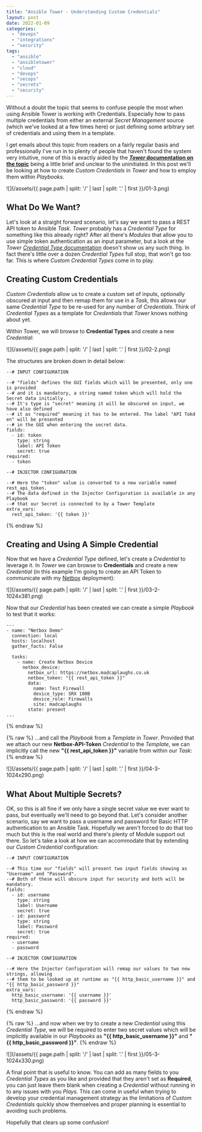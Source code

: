 ```yaml
---
title: "Ansible Tower - Understanding Custom Credentials"
layout: post
date: 2022-01-09
categories: 
  - "devops"
  - "integrations"
  - "security"
tags: 
  - "ansible"
  - "ansibletower"
  - "cloud"
  - "devops"
  - "secops"
  - "secrets"
  - "security"
---
```


Without a doubt the topic that seems to confuse people the most when using Ansible Tower is working with Credentials. Especially how to pass multiple credentials from either an external _Secret Management_ source (which we've looked at a few times here) or just defining some arbitrary set of credentials and using them in a template.

I get emails about this topic from readers on a fairly regular basis and professionally I've run in to plenty of people that haven't found the system very intuitive, none of this is exactly aided by the **[_Tower_ documentation on the topic](https://docs.ansible.com/ansible-tower/latest/html/userguide/credential_types.html#create-a-new-credential-type)** being a little brief and unclear to the uninitiated. In this post we'll be looking at how to create _Custom Credentials_ in _Tower_ and how to employ them within _Playbooks_.

![](/assets/{{ page.path | split: '/' | last | split: '.' | first }}/01-3.png)

## What Do We Want?

Let's look at a straight forward scenario, let's say we want to pass a REST API token to Ansible _Task_. _Tower_ probably has a _Credential Type_ for something like this already right? After all there's _Modules_ that allow you to use simple token authentication as an input parameter, but a look at the _Tower_ [_Credential Type_ documentation](https://docs.ansible.com/ansible-tower/latest/html/userguide/credentials.html#credential-types) doesn't show us any such thing. In fact there's little over a dozen _Credential Types_ full stop, that won't go too far. This is where _Custom Credential Types_ come in to play.

## Creating Custom Credentials

_Custom Credentials_ allow us to create a custom set of inputs, optionally obscured at input and then remap them for use in a _Task_, this allows our same _Credential Type_ to be re-used for any number of _Credentials_. Think of _Credential Types_ as a template for _Credentials_ that _Tower_ knows nothing about yet.

Within Tower, we will browse to **Credential Types** and create a new _Credential_:

![](/assets/{{ page.path | split: '/' | last | split: '.' | first }}/02-2.png)

The structures are broken down in detail below:

```yaml{% raw %}
--# INPUT CONFIGURATION

--# "fields" defines the GUI fields which will be presented, only one is provided
--# and it is mandatory, a string named token which will hold the Secret data initially.
--# It's type is "secret" meaning it will be obscured on input, we have also defined
--# it as "required" meaning it has to be entered. The label "API Tokd en" will be presented
--# in the GUI when entering the secret data.
fields:
  - id: token
    type: string
    label: API Token
    secret: true
required:
  - token

--# INJECTOR CONFIGURATION

--# Here the "token" value is converted to a new variable named rest_api_token.
--# The data defined in the Injector Configuration is available in any Playbook
--# that our Secret is connected to by a Tower Template
extra_vars:
  rest_api_token: '{{ token }}'
```
{% endraw %}

## Creating and Using A Simple Credential

Now that we have a _Credential Type_ defined, let's create a _Credential_ to leverage it. In _Tower_ we can browse to **Credentials** and create a new _Credential_ (in this example I'm going to create an API Token to communicate with my [Netbox](https://netbox.readthedocs.io/en/stable/) deployment):

![](/assets/{{ page.path | split: '/' | last | split: '.' | first }}/03-2-1024x381.png)

Now that our _Credential_ has been created we can create a simple _Playbook_ to test that it works:

```yaml{% raw %}
---
- name: "Netbox Demo"
  connection: local
  hosts: localhost
  gather_facts: False

  tasks:
    - name: Create Netbox Device
      netbox_device:
        netbox_url: https://netbox.madcaplaughs.co.uk
        netbox_token: "{{ rest_api_token }}"
        data:
          name: Test Firewall
          device_type: SRX 100B
          device_role: Firewalls
          site: madcaplaughs
        state: present
...
```
{% endraw %}

{% raw %}
...and call the _Playbook_ from a _Template_ in _Tower_. Provided that we attach our new **Netbox-API-Token** _Credential_ to the _Template_, we can implicitly call the new **"{{ rest_api_token }}"** variable from within our _Task_:
{% endraw %}

![](/assets/{{ page.path | split: '/' | last | split: '.' | first }}/04-3-1024x290.png)

## What About Multiple Secrets?

OK, so this is all fine if we only have a single secret value we ever want to pass, but eventually we'll need to go beyond that. Let's consider another scenario, say we want to pass a username and password for Basic HTTP authentication to an Ansible Task. Hopefully we aren't forced to do that too much but this is the real world and there's plenty of Module support out there. So let's take a look at how we can accommodate that by extending our _Custom Credential_ configuration:


```yaml{% raw %}
--# INPUT CONFIGURATION

--# This time our "fields" will present two input fields showing as "Username" and "Password".
--# Both of these will obscure input for security and both will be mandatory.
fields:
  - id: username
    type: string
    label: Username
    secret: true
  - id: password
    type: string
    label: Password
    secret: true
required:
  - username
  - password

--# INJECTOR CONFIGURATION

--# Here the Injector Configuration will remap our values to two new strings, allowing
--# them to be looked up at runtime as "{{ http_basic_username }}" and "{{ http_basic_password }}"
extra_vars:
  http_basic_username: '{{ username }}'
  http_basic_password: '{{ password }}'
```
{% endraw %}

{% raw %}
...and now when we try to create a new _Credential_ using this _Credential Type_, we will be required to enter two secret values which will be implicitly available in our _Playbooks_ as **"{{ http_basic_username }}"** and **"{{ http_basic_password }}"**.
{% endraw %}

![](/assets/{{ page.path | split: '/' | last | split: '.' | first }}/05-3-1024x330.png)

A final point that is useful to know. You can add as many fields to you _Credential Types_ as you like and provided that they aren't set as **Required**, you can just leave them blank when creating a _Credential_ without running in to any issues with you _Plays_. This can come in useful when trying to develop your credential management strategy as the limitations of _Custom Credentials_ quickly show themselves and proper planning is essential to avoiding such problems.

Hopefully that clears up some confusion!
